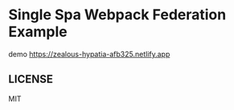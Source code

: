 # Single Spa Webpack Federation Example

demo https://zealous-hypatia-afb325.netlify.app

## LICENSE

MIT
